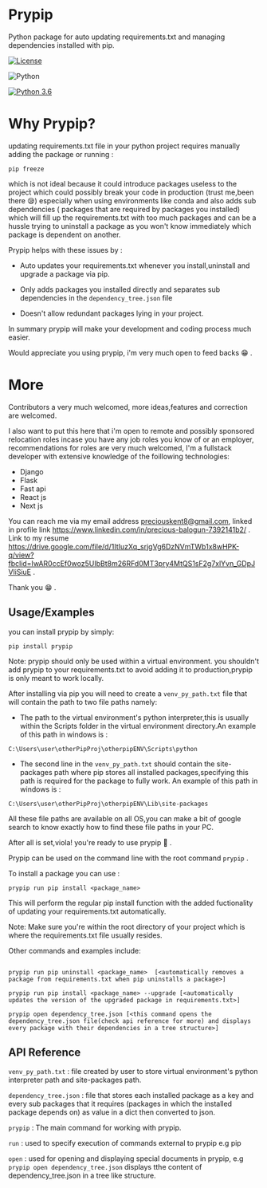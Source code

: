 
# Prypip

Python package for auto updating requirements.txt and managing dependencies installed with pip.

[![License](https://img.shields.io/badge/License-BSD_3--Clause-blue.svg)](https://opensource.org/licenses/BSD-3-Clause) 

![Python](https://img.shields.io/badge/python-3670A0?style=for-the-badge&logo=python&logoColor=ffdd54)

[![Python 3.6](https://img.shields.io/badge/python-3.8-blue.svg)](https://www.python.org/downloads/release/python-360/)

# Why Prypip?

updating requirements.txt file in your python project requires manually adding the package or running :

```
pip freeze

```
which is not ideal because it could introduce packages useless to the project which could possibly break your 
code in production (trust me,been there 😪) especially when using environments like conda and also adds sub dependencies ( packages that are required by packages you installed) which will fill up the requirements.txt with too much packages and can be a hussle trying to uninstall a package  as you won't know immediately which package is dependent on another.

Prypip helps with these issues by :

- Auto updates your requirements.txt whenever you install,uninstall and upgrade a package via pip.

- Only adds packages you installed directly and separates sub dependencies in the ``` dependency_tree.json ``` file

- Doesn't allow redundant packages lying in your project.

In summary prypip will make your development and coding process much easier.

Would appreciate you using prypip, i'm very much open to feed backs 😁 .

# More

Contributors a very much welcomed, more ideas,features and correction are welcomed.

I also want to put this here that i'm open to remote and possibly sponsored relocation roles incase you have any job roles you know of or an employer, recommendations for roles are very much welcomed, I'm a fullstack developer with extensive knowledge of the foillowing technologies:

- Django
- Flask
- Fast api
- React js
- Next js

You can reach me via my email address preciouskent8@gmail.com, linked in profile link https://www.linkedin.com/in/precious-balogun-7392141b2/ . Link to my resume https://drive.google.com/file/d/1ItIuzXq_srjgVg6DzNVmTWb1x8wHPK-q/view?fbclid=IwAR0ccEf0woz5UIbBt8m26RFd0MT3pry4MtQS1sF2g7xlYvn_GDpJVliSiuE .

Thank you 😁 .







## Usage/Examples

you can install prypip by simply:

```
pip install prypip
```

Note: prypip should only be used within a virtual environment.
you shouldn't add prypip to your requirements.txt to avoid adding 
it to production,prypip is only meant to work locally.

After installing via pip you will need to create a
```venv_py_path.txt``` file that will contain the path
to two file paths namely:

- The path to the virtual environment's python interpreter,this is usually within the Scripts folder in the virtual environment directory.An example of this path in windows is :

```
C:\Users\user\otherPipProj\otherpipENV\Scripts\python
```

- The second line in the ```venv_py_path.txt``` should contain the site-packages path where pip stores all installed packages,specifying this path is required for the package to fully work. An example of this path in windows is :

```
C:\Users\user\otherPipProj\otherpipENV\Lib\site-packages
```

All these file paths are available on all OS,you can make a bit of google search to know exactly how to find these file paths in your PC.

After all is set,viola! you're ready to use prypip 🥳 .

Prypip can be used on the command line with the root command ``` prypip ``` .

To install a package you can use :

```
prypip run pip install <package_name>
```

This will perform the regular pip install function with the added fuctionality of updating your requirements.txt automatically.

Note: Make sure you're within the root directory of your project which is where the requirements.txt file usually resides.

Other commands and examples include:

```

prypip run pip uninstall <package_name>  [<automatically removes a package from requirements.txt when pip uninstalls a package>]

prypip run pip install <package_name> --upgrade [<automatically updates the version of the upgraded package in requirements.txt>]

prypip open dependency_tree.json [<this command opens the dependency_tree.json file(check api reference for more) and displays every package with their dependencies in a tree structure>]

```

## API Reference

``` venv_py_path.txt ``` : file created by user to store virtual environment's python interpreter path and site-packages
path.

``` dependency_tree.json ``` : file that stores each installed package as a key and every sub packages that it requires
(packages in which the installed package depends on) as value in a dict then converted to json.

``` prypip ``` : The main command for working with prypip.

``` run ``` : used to specify execution of commands external to prypip e.g pip

``` open ``` : used for opening and displaying special documents in prypip, e.g ``` prypip open dependency_tree.json ```
displays tthe content of dependency_tree.json in a tree like structure.


